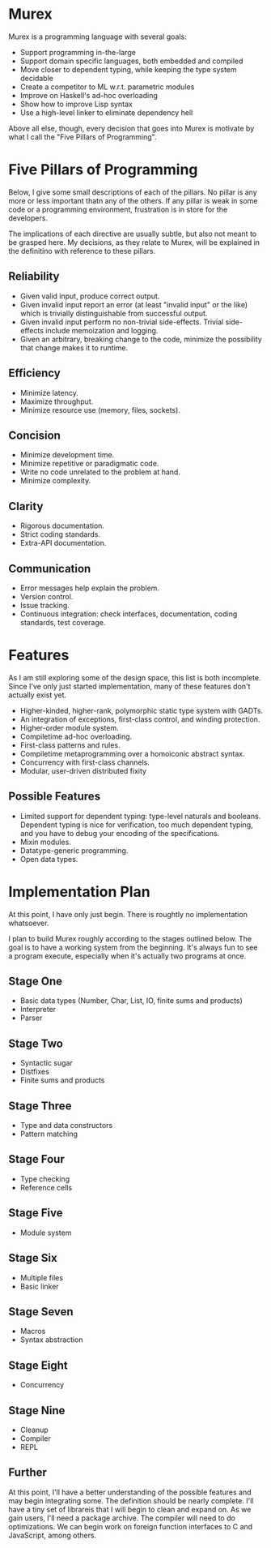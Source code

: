 Murex
=====

Murex is a programming language with several goals:

  * Support programming in-the-large
  * Support domain specific languages, both embedded and compiled
  * Move closer to dependent typing, while keeping the type system decidable
  * Create a competitor to ML w.r.t. parametric modules
  * Improve on Haskell's ad-hoc overloading
  * Show how to improve Lisp syntax
  * Use a high-level linker to eliminate dependency hell

Above all else, though, every decision that goes into Murex is motivate by what I call the "Five Pillars of Programming".

Five Pillars of Programming
===========================

Below, I give some small descriptions of each of the pillars. No pillar is any more or less important thatn any of the others. If any pillar is weak in some code or a programming environment, frustration is in store for the developers.

The implications of each directive are usually subtle, but also not meant to be grasped here. My decisions, as they relate to Murex, will be explained in the definitino with reference to these pillars.

Reliability
-----------
  * Given valid input, produce correct output.
  * Given invalid input report an error (at least "invalid input" or the like) which is trivially distinguishable from successful output.
  * Given invalid input perform no non-trivial side-effects. Trivial side-effects include memoization and logging.
  * Given an arbitrary, breaking change to the code, minimize the possibility that change makes it to runtime.

Efficiency
----------
  * Minimize latency.
  * Maximize throughput.
  * Minimize resource use (memory, files, sockets).

Concision
---------
  * Minimize development time.
  * Minimize repetitive or paradigmatic code.
  * Write no code unrelated to the problem at hand.
  * Minimize complexity.

Clarity
-------
  * Rigorous documentation.
  * Strict coding standards.
  * Extra-API documentation.

Communication
-------------
  * Error messages help explain the problem.
  * Version control.
  * Issue tracking.
  * Continuous integration: check interfaces, documentation, coding standards, test coverage.

Features
========

As I am still exploring some of the design space, this list is both incomplete. Since I've only just started implementation, many of these features don't actually exist yet.

  * Higher-kinded, higher-rank, polymorphic static type system with GADTs.
  * An integration of exceptions, first-class control, and winding protection.
  * Higher-order module system.
  * Compiletime ad-hoc overloading.
  * First-class patterns and rules.
  * Compiletime metaprogramming over a homoiconic abstract syntax.
  * Concurrency with first-class channels.
  * Modular, user-driven distributed fixity

Possible Features
-----------------

  * Limited support for dependent typing: type-level naturals and booleans. Dependent typing is nice for verification, too much dependent typing, and you have to debug your encoding of the specifications.
  * Mixin modules.
  * Datatype-generic programming.
  * Open data types.

Implementation Plan
===================

At this point, I have only just begin. There is roughtly no implementation whatsoever.

I plan to build Murex roughly according to the stages outlined below. The goal is to have a working system from the beginning. It's always fun to see a program execute, especially when it's actually two programs at once.

Stage One
---------
  * Basic data types (Number, Char, List, IO, finite sums and products)
  * Interpreter
  * Parser

Stage Two
---------
  * Syntactic sugar
  * Distfixes
  * Finite sums and products

Stage Three
-----------
  * Type and data constructors
  * Pattern matching

Stage Four
----------
  * Type checking
  * Reference cells

Stage Five
----------
  * Module system

Stage Six
---------
  * Multiple files
  * Basic linker

Stage Seven
-----------
  * Macros
  * Syntax abstraction

Stage Eight
-----------
  * Concurrency

Stage Nine
----------
  * Cleanup 
  * Compiler
  * REPL

Further
-------
At this point, I'll have a better understanding of the possible features and may begin integrating some. The definition should be nearly complete. I'll have a tiny set of librareis that I will begin to clean and expand on. As we gain users, I'll need a package archive. The compiler will need to do optimizations. We can begin work on foreign function interfaces to C and JavaScript, among others.




